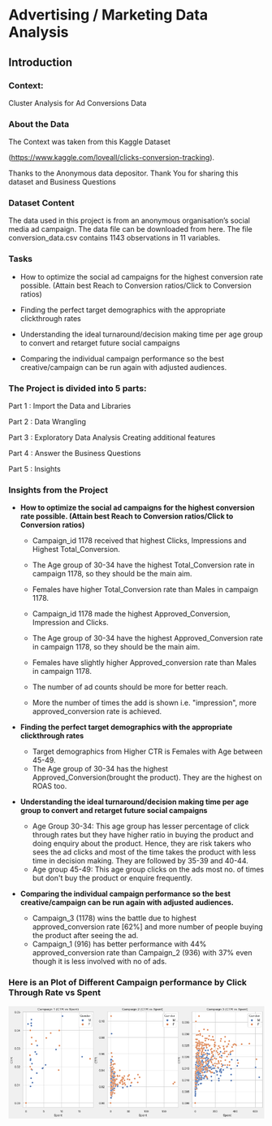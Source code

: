 # Advertising / Marketing Data Analysis

## Introduction
### Context:
Cluster Analysis for Ad Conversions Data

### About the Data 
The Context was taken from this Kaggle Dataset <p>(https://www.kaggle.com/loveall/clicks-conversion-tracking).</p> Thanks to the Anonymous data depositor. Thank You for sharing this dataset and Business Questions

### Dataset Content
The data used in this project is from an anonymous organisation’s social media ad campaign. The data file can be downloaded from here. The file conversion_data.csv contains 1143 observations in 11 variables. 

### Tasks

 * How to optimize the social ad campaigns for the highest conversion rate possible. (Attain best Reach to Conversion ratios/Click to Conversion ratios)

 * Finding the perfect target demographics with the appropriate clickthrough rates

 * Understanding the ideal turnaround/decision making time per age group to convert and retarget future social campaigns

 * Comparing the individual campaign performance so the best creative/campaign can be run again with adjusted audiences.

### The Project is divided into 5 parts:

Part 1 : Import the Data and Libraries

Part 2 : Data Wrangling

Part 3 : Exploratory Data Analysis
	 Creating additional features

Part 4 : Answer the Business Questions

Part 5 : Insights 

### Insights from the Project
 - **How to optimize the social ad campaigns for the highest conversion rate possible. (Attain best Reach to Conversion ratios/Click to Conversion ratios)**
    - Campaign_id 1178 received that highest Clicks, Impressions and Highest Total_Conversion.
    - The Age group of 30-34 have the highest Total_Conversion rate in campaign 1178, so they should be the main aim.
    - Females have higher Total_Conversion rate than Males in campaign 1178.
    
    - Campaign_id 1178 made the highest Approved_Conversion, Impression and Clicks.
    - The Age group of 30-34 have the highest Approved_Conversion rate in campaign 1178, so they should be the main aim.
    - Females have slightly higher Approved_conversion rate than Males in campaign 1178.

    - The number of ad counts should be more for better reach.
    - More the number of times the add is shown i.e. "impression", more approved_conversion rate is achieved.


 - **Finding the perfect target demographics with the appropriate clickthrough rates**
    - Target demographics from Higher CTR is Females with Age between 45-49.
    - The Age group of 30-34 has the highest Approved_Conversion(brought the product). They are the highest on ROAS too.


 - **Understanding the ideal turnaround/decision making time per age group to convert and retarget future social campaigns**

    - Age Group 30-34: This age group has lesser percentage of click through rates but they have higher ratio in buying the product and doing enquiry about the product. Hence, they are risk takers who sees the ad clicks and most of the time takes the product with less time in decision making. They are followed by 35-39 and 40-44.
    - Age group 45-49: This age group clicks on the ads most no. of times but don't buy the product or enquire frequently.


 - **Comparing the individual campaign performance so the best creative/campaign can be run again with adjusted audiences.**

   - Campaign_3 (1178) wins the battle due to highest approved_conversion rate [62%] and more number of people buying the product after seeing the ad.
   - Campaign_1 (916) has better performance with 44% approved_conversion rate than Campaign_2 (936) with 37% even though it is less involved with no of ads.

### Here is an Plot of Different Campaign performance by Click Through Rate vs Spent
![Here is an Plot of Campaign performace by Click Through Rate vs Spent](https://raw.githubusercontent.com/HimanshuBaswal/Advertising_Marketing_Camapign_Analysis/main/Campaigns_performance_by_CTR_vs_Spent.png)

